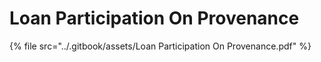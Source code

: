 # Loan Participation On Provenance

{% file src="../.gitbook/assets/Loan Participation On Provenance.pdf" %}
